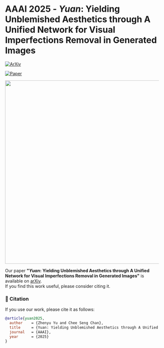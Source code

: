 # AAAI 2025 - *Yuan*: Yielding Unblemished Aesthetics through A Unified Network for Visual Imperfections Removal in Generated Images

[![ArXiv](https://img.shields.io/badge/arXiv-2501.08505-red)](https://arxiv.org/abs/2501.08505)  

[![Paper](https://img.shields.io/badge/PDF-Poster-View-blue)](https://github.com/YuZhenyuLindy/Yuan/blob/main/Poster.pdf)  
<p align="center">
  <img src="Poster.png" width="600"/>
</p>

Our paper **"*Yuan*: Yielding Unblemished Aesthetics through A Unified Network for Visual Imperfections Removal in Generated Images"** is available on [arXiv](https://arxiv.org/abs/2501.08505).  
If you find this work useful, please consider citing it.


### 📖 Citation
If you use our work, please cite it as follows:
```bibtex
@article{yuan2025,
  author    = {Zhenyu Yu and Chee Seng Chan},
  title     = {Yuan: Yielding Unblemished Aesthetics through A Unified Network for Visual Imperfections Removal in Generated Images},
  journal   = {AAAI},
  year      = {2025}
}
